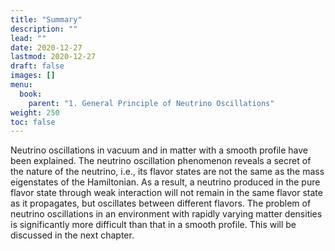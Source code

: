 ```yaml
---
title: "Summary"
description: ""
lead: ""
date: 2020-12-27
lastmod: 2020-12-27
draft: false
images: []
menu:
  book:
    parent: "1. General Principle of Neutrino Oscillations"
weight: 250
toc: false
---
```



Neutrino oscillations in vacuum and in matter with a smooth profile have been explained. The neutrino oscillation phenomenon reveals a secret of the nature of the neutrino, i.e., its flavor states are not the same as the mass eigenstates of the Hamiltonian.
As a result, a neutrino produced in the pure flavor state through weak interaction will not remain in the same flavor state as it propagates, but oscillates between different flavors. The problem of neutrino oscillations in an environment with rapidly varying matter densities is significantly more difficult than that in a smooth profile. This will be discussed in the next chapter.
